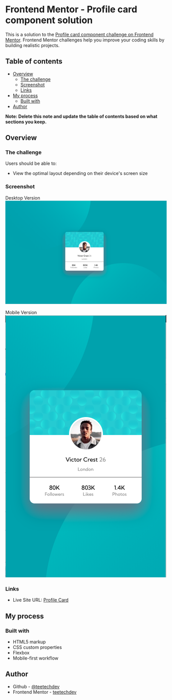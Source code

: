 # Frontend Mentor - Profile card component solution

This is a solution to the [Profile card component challenge on Frontend Mentor](https://www.frontendmentor.io/challenges/profile-card-component-cfArpWshJ). Frontend Mentor challenges help you improve your coding skills by building realistic projects. 

## Table of contents

- [Overview](#overview)
  - [The challenge](#the-challenge)
  - [Screenshot](#screenshot)
  - [Links](#links)
- [My process](#my-process)
  - [Built with](#built-with)
- [Author](#author)

**Note: Delete this note and update the table of contents based on what sections you keep.**

## Overview

### The challenge

Users should be able to:

- View the optimal layout depending on their device's screen size

### Screenshot
Desktop Version
![](./screenshotdesktop.png)

Mobile Version <br>
![](./screenshotmobile.png)


### Links

- Live Site URL: [Profile Card](https://teetechdev.github.io/Profile_card/)

## My process

### Built with

- HTML5 markup
- CSS custom properties
- Flexbox
- Mobile-first workflow

## Author

- Github - [@teetechdev](https://github.com/teetechdev)
- Frontend Mentor - [teetechdev](https://www.frontendmentor.io/profile/teetechdev)
